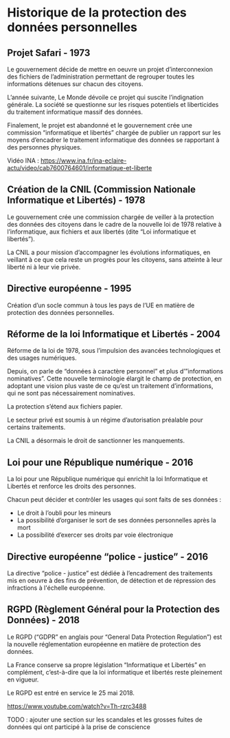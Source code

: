 # Historique de la protection des données personnelles

## Projet Safari - 1973

Le gouvernement décide de mettre en oeuvre un projet d’interconnexion des fichiers de l’administration permettant de regrouper toutes les informations détenues sur chacun des citoyens.

L’année suivante, Le Monde dévoile ce projet qui suscite l’indignation générale. La société se questionne sur les risques potentiels et liberticides du traitement informatique massif des données.

Finalement, le projet est abandonné et le gouvernement crée une commission “informatique et libertés” chargée de publier un rapport sur les moyens d’encadrer le traitement informatique des données se rapportant à des personnes physiques.

Vidéo INA : https://www.ina.fr/ina-eclaire-actu/video/cab7600764601/informatique-et-liberte

## Création de la CNIL (Commission Nationale Informatique et Libertés) - 1978

Le gouvernement crée une commission chargée de veiller à la protection des données des citoyens dans le cadre de la nouvelle loi de 1978 relative à l’informatique, aux fichiers et aux libertés (dite “Loi informatique et libertés”).

La CNIL a pour mission d’accompagner les évolutions informatiques, en veillant à ce que cela reste un
progrès pour les citoyens, sans atteinte à leur liberté ni à leur vie privée.

## Directive européenne - 1995

Création d’un socle commun à tous les pays de l’UE en matière de protection des données personnelles.

## Réforme de la loi Informatique et Libertés - 2004

Réforme de la loi de 1978, sous l’impulsion des avancées technologiques et des usages numériques.

Depuis, on parle de “données à caractère personnel” et plus d’”informations nominatives”. Cette nouvelle terminologie élargit le champ de protection, en adoptant une vision plus vaste de ce qu’est un traitement d’informations, qui ne sont pas nécessairement nominatives.

La protection s’étend aux fichiers papier.

Le secteur privé est soumis à un régime d’autorisation préalable pour certains traitements.

La CNIL a désormais le droit de sanctionner les manquements.

## Loi pour une République numérique - 2016

La loi pour une République numérique qui enrichit la loi Informatique et Libertés et renforce les droits des personnes. 

Chacun peut décider et contrôler les usages qui sont faits de ses données :

- Le droit à l’oubli pour les mineurs
- La possibilité d’organiser le sort de ses données personnelles après la mort
- La possibilité d’exercer ses droits par voie électronique

## Directive européenne “police - justice” - 2016

La directive “police - justice” est dédiée à l’encadrement des traitements mis en oeuvre à des fins de prévention, de détection et de répression des infractions à l'échelle européenne.

## RGPD (Règlement Général pour la Protection des Données) - 2018

Le RGPD (“GDPR” en anglais pour “General Data Protection Regulation”) est la nouvelle réglementation européenne en matière de protection
des données.

La France conserve sa propre législation “Informatique et Libertés” en complément, c’est-à-dire que la loi informatique et libertés reste pleinement en vigueur.

Le RGPD est entré en service le 25 mai 2018.

https://www.youtube.com/watch?v=Th-rzrc3488

TODO : ajouter une section sur les scandales et les grosses fuites de données qui ont participé à la prise de conscience